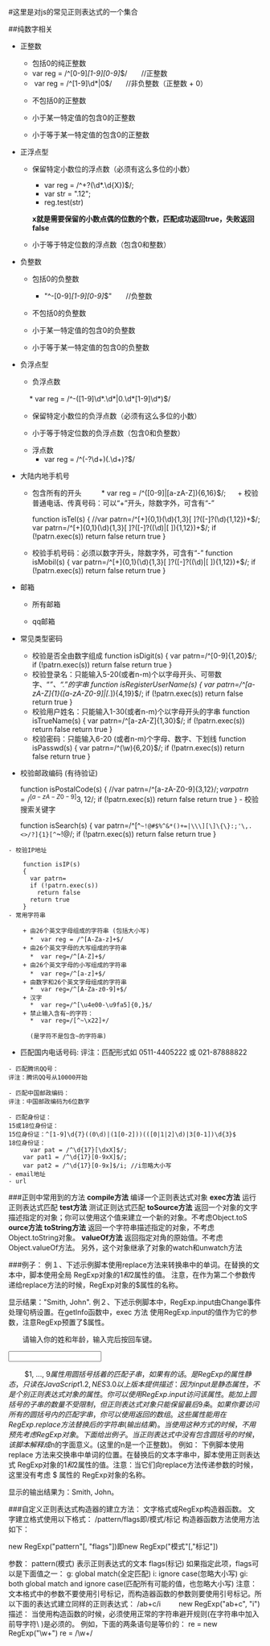 #这里是对js的常见正则表达式的一个集合

##纯数字相关

  - 正整数
  
      + 包括0的纯正整数
      
       *  var reg = /^[0-9]*[1-9][0-9]*$/　　//正整数 
       *  var reg = /^[1-9]\d*|0$/        //非负整数（正整数 + 0） 
      + 不包括0的正整数
      
      + 小于某一特定值的包含0的正整数
      
      + 小于等于某一特定值的包含0的正整数
      
  - 正浮点型
  
      + 保留特定小数位的浮点数（必须有这么多位的小数）
       
        *  var reg = /^\+?(\d*\.\d{X})$/;
        *  var str = ".12";
        *  reg.test(str)
        
        **x就是需要保留的小数点偶的位数的个数，匹配成功返回true，失败返回false**
        
      + 小于等于特定位数的浮点数（包含0和整数）
  
  - 负整数

      + 包括0的负整数
         *  "^-[0-9]*[1-9][0-9]*$"　　//负整数 
      + 不包括0的负整数

      + 小于某一特定值的包含0的负整数

      + 小于等于某一特定值的包含0的负整数

  - 负浮点型
  
       + 负浮点数
       
       　 *  var reg = /^-([1-9]\d*\.\d*|0\.\d*[1-9]\d*)$/
       + 保留特定小数位的负浮点数（必须有这么多位的小数）
      
       + 小于等于特定位数的负浮点数（包含0和负整数）
    - 浮点数    
         *  var reg = /^(-?\d+)(\.\d+)?$/
  - 大陆内地手机号

      + 包含所有的开头
          * var reg = /^([0-9]|[a-zA-Z]){6,16}$/;
      + 校验普通电话、传真号码：可以“+”开头，除数字外，可含有“-” 
      
          function isTel(s) 
          { 
          //var patrn=/^[+]{0,1}(\d){1,3}[ ]?([-]?(\d){1,12})+$/; 
          var patrn=/^[+]{0,1}(\d){1,3}[ ]?([-]?((\d)|[ ]){1,12})+$/; 
          if (!patrn.exec(s)) return false 
          return true 
          }
       + 校验手机号码：必须以数字开头，除数字外，可含有“-” 
          function isMobil(s) 
          { 
          var patrn=/^[+]{0,1}(\d){1,3}[ ]?([-]?((\d)|[ ]){1,12})+$/; 
          if (!patrn.exec(s)) return false 
          return true 
          }
       
   - 邮箱
     
       + 所有邮箱
        
       + qq邮箱
     
   - 常见类型密码
      
     + 校验是否全由数字组成 
        function isDigit(s) 
        { 
          var patrn=/^[0-9]{1,20}$/; 
          if (!patrn.exec(s)) 
            return false 
          return true 
        }
     + 校验登录名：只能输入5-20(或者n-m)个以字母开头、可带数字、“_”、“.”的字串 
      function isRegisterUserName(s) 
      { 
        var patrn=/^[a-zA-Z]{1}([a-zA-Z0-9]|[._]){4,19}$/; 
        if (!patrn.exec(s)) 
          return false 
        return true 
      }
     + 校验用户姓名：只能输入1-30(或者n-m)个以字母开头的字串 
      function isTrueName(s) 
      { 
        var patrn=/^[a-zA-Z]{1,30}$/; 
        if (!patrn.exec(s)) 
          return false 
        return true 
      }
     + 校验密码：只能输入6-20 (或者n-m)个字母、数字、下划线 
      function isPasswd(s) 
      { 
        var patrn=/^(\w){6,20}$/; 
        if (!patrn.exec(s)) 
          return false 
        return true 
      }

   - 校验邮政编码 (有待验证)
   
       function isPostalCode(s) 
        { 
          //var patrn=/^[a-zA-Z0-9]{3,12}$/; 
          var patrn=/^[a-zA-Z0-9 ]{3,12}$/; 
          if (!patrn.exec(s)) 
            return false 
          return true 
        }
    - 校验搜索关键字 
    
        function isSearch(s) 
        { 
          var patrn=/^[^`~!@#$%^&*()+=|\\\][\]\{\}:;'\,.<>/?]{1}[^`~!@$%^&()+=|\\\][\]\{\}:;'\,.<>?]{0,19}$/;
          if (!patrn.exec(s)) 
            return false 
          return true 
        }

    - 校验IP地址
    
        function isIP(s) 
        { 
          var patrn= 
          if (!patrn.exec(s)) 
            return false 
          return true 
        } 
    - 常用字符串
    
        + 由26个英文字母组成的字符串 (包括大小写)
          *  var reg = /^[A-Za-z]+$/　　
        + 由26个英文字母的大写组成的字符串 
          *  var reg=/^[A-Z]+$/　　
        + 由26个英文字母的小写组成的字符串
          *  var reg=/^[a-z]+$/　　 
        + 由数字和26个英文字母组成的字符串
          *  var reg=/^[A-Za-z0-9]+$/
        + 汉字
          *  var reg=/^[\u4e00-\u9fa5]{0,}$/   
        + 禁止输入含有~的字符：
          *  var reg=/[^~\x22]+/ 

          (是字符不是包含~的字符串)

   - 匹配国内电话号码:
    评注：匹配形式如 0511-4405222 或 021-87888822

    - 匹配腾讯QQ号：
    评注：腾讯QQ号从10000开始

    - 匹配中国邮政编码：
    评注：中国邮政编码为6位数字

    - 匹配身份证：
    15或18位身份证：
    15位身份证：^[1-9]\d{7}((0\d)|(1[0-2]))(([0|1|2]\d)|3[0-1])\d{3}$
    18位身份证：
          var pat = /^\d{17}[\dxX]$/;
        var pat1 = /^\d{17}[0-9xX]$/;
        var pat2 = /^\d{17}[0-9x]$/i; //i忽略大小写
    - email地址 
    - url 
    
###正则中常用到的方法 
**compile方法**
编译一个正则表达式对象
**exec方法**
运行正则表达式匹配
**test方法**
测试正则达式匹配
**toSource方法** 
返回一个对象的文字描述指定的对象；你可以使用这个值来建立一个新的对象。不考虑Object.toS 
**ource方法**
**toString方法** 
返回一个字符串描述指定的对象，不考虑Object.toString对象。
**valueOf方法**
返回指定对角的原始值。不考虑Object.valueOf方法。
另外，这个对象继承了对象的watch和unwatch方法
      
      
###例子： 
例１、下述示例脚本使用replace方法来转换串中的单词。在替换的文本中，脚本使用全局 RegExp对象的$1和$2属性的值。
注意，在作为第二个参数传递给replace方法的时候，RegExp对象的$属性的名称。 
<SCRIPT LANGUAGE="JavaScript1.2"> 
re = /(\w+)\s(\w+)/; 
str = "John Smith"; 
newstr=str.replace(re,"$2, $1"); 
document.write(newstr) 
</SCRIPT>
显示结果："Smith, John".
例２、下述示例脚本中，RegExp.input由Change事件处理句柄设置。在getInfo函数中，exec 方法 
使用RegExp.input的值作为它的参数，注意RegExp预置了$属性。

<SCRIPT LANGUAGE="JavaScript1.2"> 
function getInfo(abc) 
{ 
re = /(\w+)\s(\d+)/; 
re.exec(abc.value); 
window.alert(RegExp.$1 + ", your age is " + RegExp.$2); 
} 
</SCRIPT>
　　请输入你的姓和年龄，输入完后按回车键。 
　　 <FORM><INPUT TYPE="TEXT" NAME="NameAge" onChange="getInfo(this);"></FORM> 
　　 </HTML>
$1, ..., $9属性 
用圆括号括着的匹配子串，如果有的话。 
是RegExp的属性 
静态，只读
在JavaScript 1.2, NES 3.0以上版本提供 
描述：因为input是静态属性，不是个别正则表达式对象的属性。你可以使用RegExp.input 访问该属性。
能加上圆括号的子串的数量不受限制，但正则表达式对象只能保留最后9 条。如果你要访问所有的圆括号内的匹配字串，你可以使用返回的数组。
这些属性能用在RegExp.replace方法替换后的字符串(输出结果)。当使用这种方式的时候，不用预 先考虑RegExp对象。
下面给出例子。当正则表达式中没有包含圆括号的时候，该脚本解释成$n的字面意义。(这里的n是一个正整数)。
例如： 
下例脚本使用replace 方法来交换串中单词的位置。在替换后的文本字串中，脚本使用正则表达式 
RegExp对象的$1和$2属性的值。注意：当它们向replace方法传递参数的时候，这里没有考虑 $ 属性的 
RegExp对象的名称。 
<SCRIPT LANGUAGE="JavaScript1.2"> 
re = /(\w+)\s(\w+)/; 
str = "John Smith"; 
newstr=str.replace(re,"$2, $1"); 
document.write(newstr) 
</SCRIPT> 
显示的输出结果为：Smith, John。
            
###自定义正则表达式构造器的建立方法： 
文字格式或RegExp构造器函数。 
文字建立格式使用以下格式： 
/pattern/flags即/模式/标记
构造器函数方法使用方法如下： 

new RegExp("pattern"[, "flags"])即new RegExp("模式"[,"标记"])

参数： 
pattern(模式) 
表示正则表达式的文本
flags(标记) 
如果指定此项，flags可以是下面值之一： 
g: global match(全定匹配) 
i: ignore case(忽略大小写) 
gi: both global match and ignore case(匹配所有可能的值，也忽略大小写)
注意：文本格式中的参数不要使用引号标记，而构造器函数的参数则要使用引号标记。所以下面的表达式建立同样的正则表达式： 
/ab+c/i 
　　 new RegExp("ab+c", "i")
描述： 
当使用构造函数的时候，必须使用正常的字符串避开规则(在字符串中加入前导字符\ )是必须的。 
例如，下面的两条语句是等价的： 
re = new RegExp("\\w+") 
re = /\w+/
